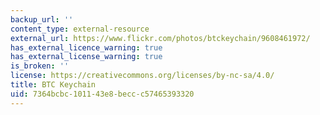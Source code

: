 ```yaml
---
backup_url: ''
content_type: external-resource
external_url: https://www.flickr.com/photos/btckeychain/9608461972/
has_external_licence_warning: true
has_external_license_warning: true
is_broken: ''
license: https://creativecommons.org/licenses/by-nc-sa/4.0/
title: BTC Keychain
uid: 7364bcbc-1011-43e8-becc-c57465393320
---
```

